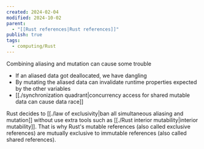 ```yaml
---
created: 2024-02-04
modified: 2024-10-02
parent:
  - "[[Rust references|Rust references]]"
publish: true
tags:
  - computing/Rust
---
```

Combining aliasing and mutation can cause some trouble
- If an aliased data got deallocated, we have dangling
- By mutating the aliased data can invalidate runtime properties expected by the other variables
- [[./synchronization quadrant|concurrency access for shared mutable data can cause data race]]

Rust decides to [[./law of exclusivity|ban all simultaneous aliasing and mutation]] without use extra tools such as [[./Rust interior mutability|interior mutability]]. That is why Rust's mutable references (also called exclusive references) are mutually exclusive to immutable references (also called shared references).